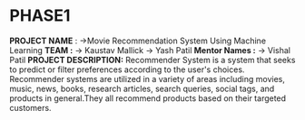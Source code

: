 # PHASE1

**PROJECT NAME** :
->Movie Recommendation System Using Machine Learning
**TEAM :**
-> Kaustav Mallick
-> Yash Patil
**Mentor Names :**
-> Vishal Patil
**PROJECT DESCRIPTION:**
Recommender System is a system that seeks to predict or filter preferences according to the user's choices. Recommender systems are utilized in a variety of areas including movies, music, news, books, research articles, search queries, social tags, and products in general.They all recommend products based on their targeted customers.

